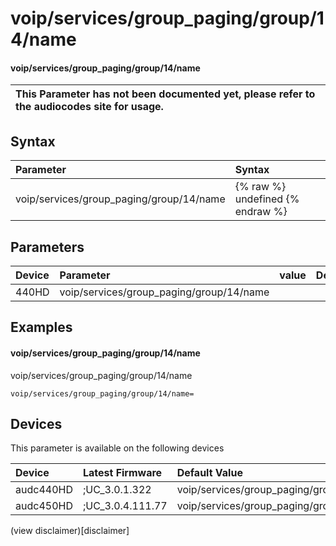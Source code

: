 ﻿---
description: voip/services/group_paging/group/14/name
search: false
---

# voip/services/group_paging/group/14/name

#### voip/services/group_paging/group/14/name


| This Parameter has not been documented yet, please refer to the audiocodes site for usage.  |
| :--- |

## Syntax
| Parameter | Syntax |
| :--- | :--- |
|voip/services/group_paging/group/14/name | {% raw %} undefined {% endraw %} |

## Parameters
|Device|Parameter|value|Description|
|:---|:---|:---|:---|
| 440HD | voip/services/group_paging/group/14/name |  |  |

## Examples
#### voip/services/group_paging/group/14/name

voip/services/group_paging/group/14/name

```
voip/services/group_paging/group/14/name=
```

## Devices
This parameter is available on the following devices

| Device | Latest Firmware | Default Value |
|:---|:---|:---|
| audc440HD | ;UC_3.0.1.322 | voip/services/group_paging/group/14/name= 
| audc450HD | ;UC_3.0.4.111.77 | voip/services/group_paging/group/14/name= 

(view disclaimer)[disclaimer]
